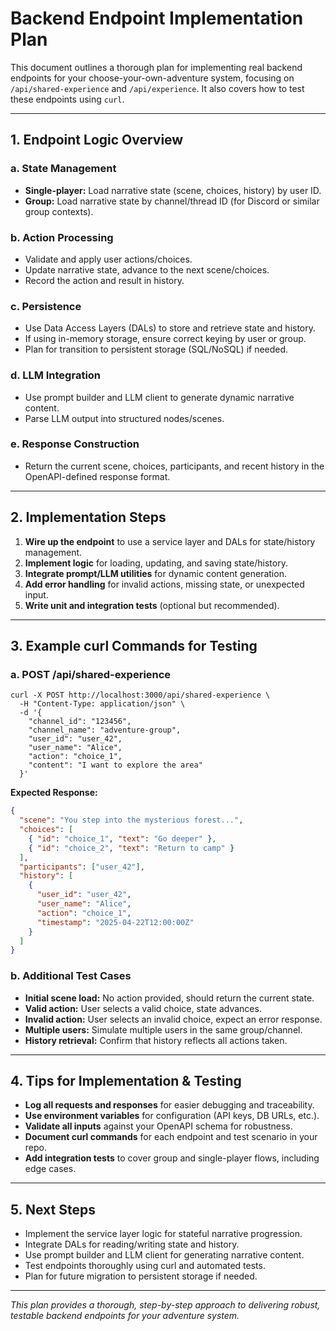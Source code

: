 # Backend Endpoint Implementation Plan

This document outlines a thorough plan for implementing real backend endpoints for your choose-your-own-adventure system, focusing on `/api/shared-experience` and `/api/experience`. It also covers how to test these endpoints using `curl`.

---

## 1. Endpoint Logic Overview

### a. State Management
- **Single-player:** Load narrative state (scene, choices, history) by user ID.
- **Group:** Load narrative state by channel/thread ID (for Discord or similar group contexts).

### b. Action Processing
- Validate and apply user actions/choices.
- Update narrative state, advance to the next scene/choices.
- Record the action and result in history.

### c. Persistence
- Use Data Access Layers (DALs) to store and retrieve state and history.
- If using in-memory storage, ensure correct keying by user or group.
- Plan for transition to persistent storage (SQL/NoSQL) if needed.

### d. LLM Integration
- Use prompt builder and LLM client to generate dynamic narrative content.
- Parse LLM output into structured nodes/scenes.

### e. Response Construction
- Return the current scene, choices, participants, and recent history in the OpenAPI-defined response format.

---

## 2. Implementation Steps

1. **Wire up the endpoint** to use a service layer and DALs for state/history management.
2. **Implement logic** for loading, updating, and saving state/history.
3. **Integrate prompt/LLM utilities** for dynamic content generation.
4. **Add error handling** for invalid actions, missing state, or unexpected input.
5. **Write unit and integration tests** (optional but recommended).

---

## 3. Example curl Commands for Testing

### a. POST /api/shared-experience

```
curl -X POST http://localhost:3000/api/shared-experience \
  -H "Content-Type: application/json" \
  -d '{
    "channel_id": "123456",
    "channel_name": "adventure-group",
    "user_id": "user_42",
    "user_name": "Alice",
    "action": "choice_1",
    "content": "I want to explore the area"
  }'
```

**Expected Response:**
```json
{
  "scene": "You step into the mysterious forest...",
  "choices": [
    { "id": "choice_1", "text": "Go deeper" },
    { "id": "choice_2", "text": "Return to camp" }
  ],
  "participants": ["user_42"],
  "history": [
    {
      "user_id": "user_42",
      "user_name": "Alice",
      "action": "choice_1",
      "timestamp": "2025-04-22T12:00:00Z"
    }
  ]
}
```

### b. Additional Test Cases
- **Initial scene load:** No action provided, should return the current state.
- **Valid action:** User selects a valid choice, state advances.
- **Invalid action:** User selects an invalid choice, expect an error response.
- **Multiple users:** Simulate multiple users in the same group/channel.
- **History retrieval:** Confirm that history reflects all actions taken.

---

## 4. Tips for Implementation & Testing

- **Log all requests and responses** for easier debugging and traceability.
- **Use environment variables** for configuration (API keys, DB URLs, etc.).
- **Validate all inputs** against your OpenAPI schema for robustness.
- **Document curl commands** for each endpoint and test scenario in your repo.
- **Add integration tests** to cover group and single-player flows, including edge cases.

---

## 5. Next Steps
- Implement the service layer logic for stateful narrative progression.
- Integrate DALs for reading/writing state and history.
- Use prompt builder and LLM client for generating narrative content.
- Test endpoints thoroughly using curl and automated tests.
- Plan for future migration to persistent storage if needed.

---

*This plan provides a thorough, step-by-step approach to delivering robust, testable backend endpoints for your adventure system.*
